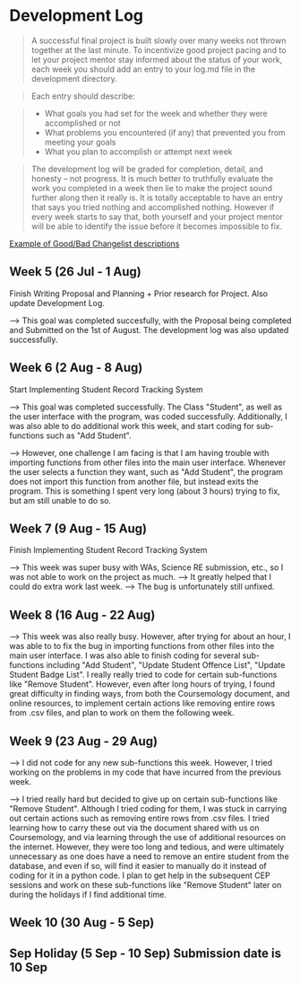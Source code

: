 # Development Log
> A successful final project is built slowly over many weeks not thrown together at the last minute. To incentivize good project pacing and to let your project mentor stay informed about the status of your work, each week you should add an entry to your log.md file in the development directory.

> Each entry should describe:

> - What goals you had set for the week and whether they were accomplished or not
> - What problems you encountered (if any) that prevented you from meeting your goals
> - What you plan to accomplish or attempt next week

> The development log will be graded for completion, detail, and honesty – not progress. It is much better to truthfully evaluate the work you completed in a week then lie to make the project sound further along then it really is. It is totally acceptable to have an entry that says you tried nothing and accomplished nothing. However if every week starts to say that, both yourself and your project mentor will be able to identify the issue before it becomes impossible to fix.

[Example of Good/Bad Changelist descriptions](https://google.github.io/eng-practices/review/developer/cl-descriptions.html)

## Week 5 (26 Jul - 1 Aug)

Finish Writing Proposal and Planning + Prior research for Project. Also update Development Log. 

--> This goal was completed succesfully, with the Proposal being completed and Submitted on the 1st of August. The development log was also updated successfully. 

## Week 6 (2 Aug - 8 Aug)

Start Implementing Student Record Tracking System

--> This goal was completed successfully. The Class "Student", as well as the user interface with the program, was coded successfully. Additionally, I was also able to do additional work this week, and start coding for sub-functions such as "Add Student". 

--> However, one challenge I am facing is that I am having trouble with importing functions from other files into the main user interface. Whenever the user selects a function they want, such as "Add Student", the program does not import this function from another file, but instead exits the program. This is something I spent very long (about 3 hours) trying to fix, but am still unable to do so. 

## Week 7 (9 Aug - 15 Aug)

Finish Implementing Student Record Tracking System

--> This week was super busy with WAs, Science RE submission, etc., so I was not able to work on the project as much. 
--> It greatly helped that I could do extra work last week.
--> The bug is unfortunately still unfixed. 

## Week 8 (16 Aug - 22 Aug)

--> This week was also really busy. However, after trying for about an hour, I was able to to fix the bug in importing functions from other files into the main user interface. I was also able to finish coding for several sub-functions including "Add Student", "Update Student Offence List", "Update Student Badge List". I really really tried to code for certain sub-functions like "Remove Student". However, even after long hours of trying, I found great difficulty in finding ways, from both the Coursemology document, and online resources, to implement certain actions like removing entire rows from .csv files, and plan to work on them the following week. 

## Week 9 (23 Aug - 29 Aug)

--> I did not code for any new sub-functions this week. However, I tried working on the problems in my code that have incurred from the previous week.

--> I tried really hard but decided to give up on certain sub-functions like "Remove Student". Although I tried coding for them, I was stuck in carrying out certain actions such as removing entire rows from .csv files. I tried learning how to carry these out via the document shared with us on Coursemology, and via learning through the use of additional resources on the internet. However, they were too long and tedious, and were ultimately unnecessary as one does have a need to remove an entire student from the database, and even if so, will find it easier to manually do it instead of coding for it in a python code. I plan to get help in the subsequent CEP sessions and work on these sub-functions like "Remove Student" later on during the holidays if I find additional time.

## Week 10 (30 Aug - 5 Sep)

## Sep Holiday (5 Sep - 10 Sep) **Submission date is 10 Sep**
